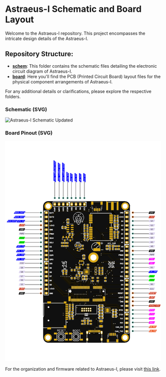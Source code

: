 # Astraeus-I Schematic and Board Layout

Welcome to the Astraeus-I repository. This project encompasses the intricate design details of the Astraeus-I.

## Repository Structure:
- [**schem**](./schem): This folder contains the schematic files detailing the electronic circuit diagram of Astraeus-I.
- [**board**](./board): Here you'll find the PCB (Printed Circuit Board) layout files for the physical component arrangements of Astraeus-I.

For any additional details or clarifications, please explore the respective folders.

### Schematic (SVG)
![Astraeus-I Schematic Updated](./images/Schematic_Astraeus_I_2023-10-23.svg)

### Board Pinout (SVG)
![Astraeus-I Board Version 3](./images/Astraeus_Pinout.svg)

For the organization and firmware related to Astraeus-I, please visit [this link](https://github.com/Astraeus-I).
